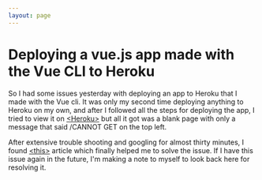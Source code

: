 ```yaml
---
layout: page
---
```



# Deploying a vue.js app made with the Vue CLI to Heroku

So I had some issues yesterday with deploying an app to Heroku that I made with
the Vue cli. It was only my second time deploying anything to Heroku on my own, and
after I followed all the steps for deploying the app, I tried to view it on [&lt;Heroku&gt;](https://christinas-vuejscalc.herokuapp.com/) but all it got was a blank page with only
a message that said /CANNOT GET on the top left.

After extensive trouble shooting and googling for almost thirty minutes, I found [&lt;this&gt;](https://medium.com/netscape/deploying-a-vue-js-2-x-app-to-heroku-in-5-steps-tutorial-a69845ace489) article which finally helped me to solve the issue. If I have this issue again in the future,
I'm making a note to myself to look back here for resolving it.
